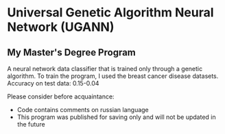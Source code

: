 # Universal Genetic Algorithm Neural Network (UGANN)
## My Master's Degree Program
A neural network data classifier that is trained only through a genetic algorithm.
To train the program, I used the breast cancer disease datasets.
Accuracy on test data: 0.15-0.04

Please consider before acquaintance:
- Code contains comments on russian language
- This program was published for saving only and will not be updated in the future
